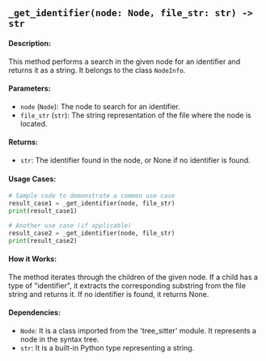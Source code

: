 ## `_get_identifier(node: Node, file_str: str) -> str`

#### Description:
This method performs a search in the given node for an identifier and returns it as a string. It belongs to the class `NodeInfo`.

#### Parameters:
- `node` (`Node`): The node to search for an identifier.
- `file_str` (`str`): The string representation of the file where the node is located.

#### Returns:
- `str`: The identifier found in the node, or None if no identifier is found.

#### Usage Cases:

```python
# Sample code to demonstrate a common use case
result_case1 = _get_identifier(node, file_str)
print(result_case1)

# Another use case (if applicable)
result_case2 = _get_identifier(node, file_str)
print(result_case2)
```

#### How it Works:
The method iterates through the children of the given node. If a child has a type of "identifier", it extracts the corresponding substring from the file string and returns it. If no identifier is found, it returns None.

#### Dependencies:
- `Node`: It is a class imported from the 'tree_sitter' module. It represents a node in the syntax tree.
- `str`: It is a built-in Python type representing a string.